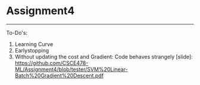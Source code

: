 # Assignment4
---

To-Do's:
1. Learning Curve
2. Earlystopping
3. Without updating the cost and Gradient: Code behaves strangely 
[slide]: https://github.com/CSCE478-ML/Assignment4/blob/tester/SVM%20Linear-Batch%20Gradient%20Descent.pdf
